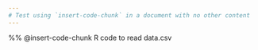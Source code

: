 ```yaml
---
# Test using `insert-code-chunk` in a document with no other content
---
```


%% @insert-code-chunk R code to read data.csv
